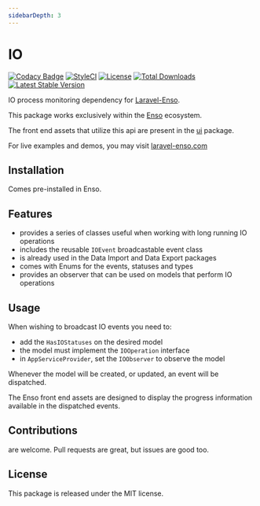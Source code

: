 ```yaml
---
sidebarDepth: 3
---
```


# IO

[![Codacy Badge](https://api.codacy.com/project/badge/Grade/ff415bb65927479a80d173622d3c11ed)](https://www.codacy.com/app/laravel-enso/io?utm_source=github.com&amp;utm_medium=referral&amp;utm_content=laravel-enso/io&amp;utm_campaign=Badge_Grade)
[![StyleCI](https://github.styleci.io/repos/134861936/shield?branch=master)](https://github.styleci.io/repos/134861936)
[![License](https://poser.pugx.org/laravel-enso/io/license)](https://packagist.org/packages/laravel-enso/io)
[![Total Downloads](https://poser.pugx.org/laravel-enso/io/downloads)](https://packagist.org/packages/laravel-enso/io)
[![Latest Stable Version](https://poser.pugx.org/laravel-enso/io/version)](https://packagist.org/packages/laravel-enso/io)

IO process monitoring dependency for [Laravel-Enso](https://laravel-enso.com).

This package works exclusively within the [Enso](https://github.com/laravel-enso/Enso) ecosystem.

The front end assets that utilize this api are present in the [ui](https://github.com/enso-ui/ui) package.

For live examples and demos, you may visit [laravel-enso.com](https://www.laravel-enso.com)

## Installation

Comes pre-installed in Enso.

## Features

- provides a series of classes useful when working with long running IO operations
- includes the reusable `IOEvent` broadcastable event class
- is already used in the Data Import and Data Export packages
- comes with Enums for the events, statuses and types
- provides an observer that can be used on models that perform IO operations

## Usage

When wishing to broadcast IO events you need to:
- add the `HasIOStatuses` on the desired model
- the model must implement the `IOOperation` interface
- in `AppServiceProvider`, set the `IOObserver` to observe the model

Whenever the model will be created, or updated, an event will be dispatched.

The Enso front end assets are designed to display the progress information available
in the dispatched events. 

## Contributions

are welcome. Pull requests are great, but issues are good too.

## License

This package is released under the MIT license.
